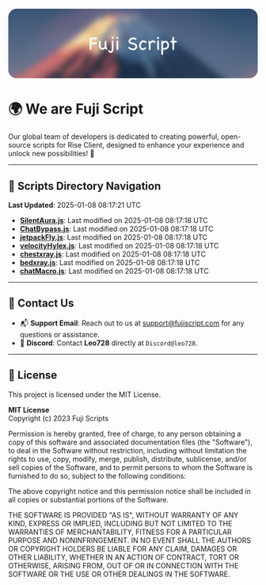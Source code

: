 ![Banner](.github/b.webp)

# 🌍 **We are Fuji Script**

Our global team of developers is dedicated to creating powerful, open-source scripts for Rise Client, designed to enhance your experience and unlock new possibilities! 🌟

---
<!-- SCRIPTS_NAVIGATION_START -->
## 📂 **Scripts Directory Navigation**

**Last Updated**: 2025-01-08 08:17:21 UTC

- **[SilentAura.js](scripts/SilentAura.js)**: Last modified on 2025-01-08 08:17:18 UTC
- **[ChatBypass.js](scripts/ChatBypass.js)**: Last modified on 2025-01-08 08:17:18 UTC
- **[jetpackFly.js](scripts/jetpackFly.js)**: Last modified on 2025-01-08 08:17:18 UTC
- **[velocityHylex.js](scripts/velocityHylex.js)**: Last modified on 2025-01-08 08:17:18 UTC
- **[chestxray.js](scripts/chestxray.js)**: Last modified on 2025-01-08 08:17:18 UTC
- **[bedxray.js](scripts/bedxray.js)**: Last modified on 2025-01-08 08:17:18 UTC
- **[chatMacro.js](scripts/chatMacro.js)**: Last modified on 2025-01-08 08:17:18 UTC

<!-- SCRIPTS_NAVIGATION_END -->

---

## 💬 **Contact Us**  
- 📬 **Support Email**: Reach out to us at [support@fujiscript.com](mailto:support@fujiscript.com) for any questions or assistance.  
- 💬 **Discord**: Contact **Leo728** directly at `Discord@leo728`.

---

## 📜 **License**

This project is licensed under the MIT License.  

**MIT License**  
Copyright (c) 2023 Fuji Scripts  

Permission is hereby granted, free of charge, to any person obtaining a copy of this software and associated documentation files (the "Software"), to deal in the Software without restriction, including without limitation the rights to use, copy, modify, merge, publish, distribute, sublicense, and/or sell copies of the Software, and to permit persons to whom the Software is furnished to do so, subject to the following conditions:  

The above copyright notice and this permission notice shall be included in all copies or substantial portions of the Software.  

THE SOFTWARE IS PROVIDED "AS IS", WITHOUT WARRANTY OF ANY KIND, EXPRESS OR IMPLIED, INCLUDING BUT NOT LIMITED TO THE WARRANTIES OF MERCHANTABILITY, FITNESS FOR A PARTICULAR PURPOSE AND NONINFRINGEMENT. IN NO EVENT SHALL THE AUTHORS OR COPYRIGHT HOLDERS BE LIABLE FOR ANY CLAIM, DAMAGES OR OTHER LIABILITY, WHETHER IN AN ACTION OF CONTRACT, TORT OR OTHERWISE, ARISING FROM, OUT OF OR IN CONNECTION WITH THE SOFTWARE OR THE USE OR OTHER DEALINGS IN THE SOFTWARE.  
